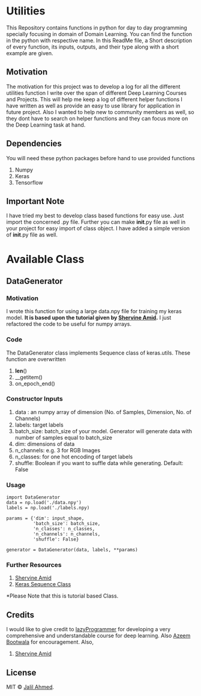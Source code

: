 # Utilities
This Repository contains functions in python for day to day programming specially focusing in domain of Domain Learning. You can find the function in the python with respective name. In this ReadMe file, a Short description of every function, its inputs, outputs, and their type along with a short example are given. 

## Motivation
The motivation for this project was to develop a log for all the different utilities function I write over the span of different Deep Learning Courses and Projects. This will help me keep a log of different helper functions I have written as well as provide an easy to use library for application in future project. Also I wanted to help new to community members as well, so they dont have to search on helper functions and they can focus more on the Deep Learning task at hand. 

## Dependencies
You will need these python packages before hand to use provided functions
  1. Numpy
  2. Keras
  3. Tensorflow
  
## Important Note
I have tried my best to develop class based functions for easy use. Just import the concerned .py file. Further you can make __init__.py file as well in your project for easy import of class object. I have added a simple version of __init__.py file as well. 

# Available Class

## DataGenerator

### Motivation
I wrote this function for using a large data.npy file for training my keras model. __It is based upon the tutorial given by [Shervine Amid](https://stanford.edu/~shervine/blog/keras-how-to-generate-data-on-the-fly.html).__ I just refactored the code to be useful for numpy arrays. 

### Code
The DataGenerator class implements Sequence class of keras.utils. These function are overwritten
  1. __len__()
  2. __getitem()
  3. on_epoch_end()

### Constructor Inputs
  1. data : an numpy array of dimension (No. of Samples, Dimension, No. of Channels)
  2. labels: target labels
  3. batch_size: batch_size of your model. Generator will generate data with number of samples equal to batch_size
  4. dim: dimensions of  data
  5. n_channels: e.g. 3 for RGB Images
  6. n_classes: for one hot encoding of target labels
  7. shuffle: Boolean if you want to suffle data while generating. Default: False

### Usage
```
import DataGenerator
data = np.load('./data.npy')
labels = np.load('./labels.npy)

params = {'dim': input_shape,
          'batch_size': batch_size,
          'n_classes': n_classes,
          'n_channels': n_channels,
          'shuffle': False}
          
generator = DataGenerator(data, labels, **params)
```

### Further Resources
1. [Shervine Amid](https://stanford.edu/~shervine/blog/keras-how-to-generate-data-on-the-fly.html)
2. [Keras Sequence Class](https://keras.io/preprocessing/sequence/)

*Please Note that this is tutorial based Class.

## Credits
I would like to give credit to [lazyProgrammer](https://lazyprogrammer.me) for developing a very comprehensive and understandable course for deep learning. Also [Azeem Bootwala](https://github.com/azeembootwala) for encouragement. Also, 
1. [Shervine Amid](https://stanford.edu/~shervine/)

## License
MIT :copyright: [Jalil Ahmed](https://www.linkedin.com/in/jalil-siddiqui/).

